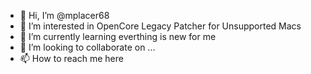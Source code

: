 - 👋 Hi, I’m @mplacer68
- 👀 I’m interested in OpenCore Legacy Patcher for Unsupported Macs
- 🌱 I’m currently learning everthing is new for me 
- 💞️ I’m looking to collaborate on ...
- 📫 How to reach me here

<!---
mplacer68/mplacer68 is a ✨ special ✨ repository because its `README.md` (this file) appears on your GitHub profile.
You can click the Preview link to take a look at your changes.
--->
